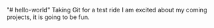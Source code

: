 "# hello-world" 
Taking Git for a  test ride
I am excited about my coming projects, it is going to be fun.
